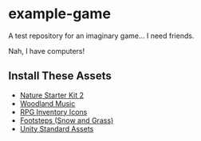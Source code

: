 # example-game
A test repository for an imaginary game... I need friends.

Nah, I have computers!

## Install These Assets

* [Nature Starter Kit 2](https://assetstore.unity.com/packages/3d/environments/nature-starter-kit-2-52977)
* [Woodland Music](https://assetstore.unity.com/packages/audio/music/woodland-music-album-070718-122439)
* [RPG Inventory Icons](https://assetstore.unity.com/packages/2d/gui/icons/rpg-inventory-icons-56687)
* [Footsteps (Snow and Grass)](https://assetstore.unity.com/packages/audio/sound-fx/footstep-snow-and-grass-90678)
* [Unity Standard Assets](https://assetstore.unity.com/packages/essentials/asset-packs/standard-assets-for-unity-2018-4-32351)